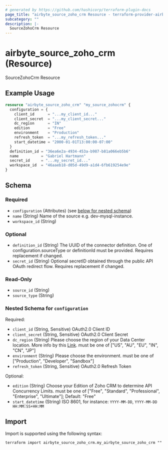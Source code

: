 ```yaml
---
# generated by https://github.com/hashicorp/terraform-plugin-docs
page_title: "airbyte_source_zoho_crm Resource - terraform-provider-airbyte"
subcategory: ""
description: |-
  SourceZohoCrm Resource
---
```


# airbyte_source_zoho_crm (Resource)

SourceZohoCrm Resource

## Example Usage

```terraform
resource "airbyte_source_zoho_crm" "my_source_zohocrm" {
  configuration = {
    client_id      = "...my_client_id..."
    client_secret  = "...my_client_secret..."
    dc_region      = "IN"
    edition        = "Free"
    environment    = "Production"
    refresh_token  = "...my_refresh_token..."
    start_datetime = "2000-01-01T13:00:00-07:00"
  }
  definition_id = "36ea6e2a-4934-453a-b987-b81a066eb5b6"
  name          = "Gabriel Hartmann"
  secret_id     = "...my_secret_id..."
  workspace_id  = "46aaeb18-d05d-49d9-a1d4-6fb619254e9e"
}
```

<!-- schema generated by tfplugindocs -->
## Schema

### Required

- `configuration` (Attributes) (see [below for nested schema](#nestedatt--configuration))
- `name` (String) Name of the source e.g. dev-mysql-instance.
- `workspace_id` (String)

### Optional

- `definition_id` (String) The UUID of the connector definition. One of configuration.sourceType or definitionId must be provided. Requires replacement if changed.
- `secret_id` (String) Optional secretID obtained through the public API OAuth redirect flow. Requires replacement if changed.

### Read-Only

- `source_id` (String)
- `source_type` (String)

<a id="nestedatt--configuration"></a>
### Nested Schema for `configuration`

Required:

- `client_id` (String, Sensitive) OAuth2.0 Client ID
- `client_secret` (String, Sensitive) OAuth2.0 Client Secret
- `dc_region` (String) Please choose the region of your Data Center location. More info by this <a href="https://www.zoho.com/crm/developer/docs/api/v2/multi-dc.html">Link</a>. must be one of ["US", "AU", "EU", "IN", "CN", "JP"]
- `environment` (String) Please choose the environment. must be one of ["Production", "Developer", "Sandbox"]
- `refresh_token` (String, Sensitive) OAuth2.0 Refresh Token

Optional:

- `edition` (String) Choose your Edition of Zoho CRM to determine API Concurrency Limits. must be one of ["Free", "Standard", "Professional", "Enterprise", "Ultimate"]; Default: "Free"
- `start_datetime` (String) ISO 8601, for instance: `YYYY-MM-DD`, `YYYY-MM-DD HH:MM:SS+HH:MM`

## Import

Import is supported using the following syntax:

```shell
terraform import airbyte_source_zoho_crm.my_airbyte_source_zoho_crm ""
```

